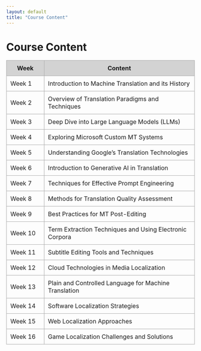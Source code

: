 ```yaml
---
layout: default
title: "Course Content"
---
```


# Course Content

<table style="width: 100%; border-collapse: collapse;">
  <thead>
    <tr style="background-color: lightgrey;">
      <th style="width: 20%; border: 1px solid darkgrey; font-weight: bold; padding: 10px;">Week</th>
      <th style="width: 80%; border: 1px solid darkgrey; font-weight: bold; padding: 10px;">Content</th>
    </tr>
  </thead>
  <tbody>
    <tr>
      <td style="border: 1px solid darkgrey; padding: 10px;">Week 1</td>
      <td style="border: 1px solid darkgrey; padding: 10px;">Introduction to Machine Translation and its History</td>
    </tr>
    <tr>
      <td style="border: 1px solid darkgrey; padding: 10px;">Week 2</td>
      <td style="border: 1px solid darkgrey; padding: 10px;">Overview of Translation Paradigms and Techniques</td>
    </tr>
    <tr>
      <td style="border: 1px solid darkgrey; padding: 10px;">Week 3</td>
      <td style="border: 1px solid darkgrey; padding: 10px;">Deep Dive into Large Language Models (LLMs)</td>
    </tr>
    <tr>
      <td style="border: 1px solid darkgrey; padding: 10px;">Week 4</td>
      <td style="border: 1px solid darkgrey; padding: 10px;">Exploring Microsoft Custom MT Systems</td>
    </tr>
    <tr>
      <td style="border: 1px solid darkgrey; padding: 10px;">Week 5</td>
      <td style="border: 1px solid darkgrey; padding: 10px;">Understanding Google’s Translation Technologies</td>
    </tr>
    <tr>
      <td style="border: 1px solid darkgrey; padding: 10px;">Week 6</td>
      <td style="border: 1px solid darkgrey; padding: 10px;">Introduction to Generative AI in Translation</td>
    </tr>
    <tr>
      <td style="border: 1px solid darkgrey; padding: 10px;">Week 7</td>
      <td style="border: 1px solid darkgrey; padding: 10px;">Techniques for Effective Prompt Engineering</td>
    </tr>
    <tr>
      <td style="border: 1px solid darkgrey; padding: 10px;">Week 8</td>
      <td style="border: 1px solid darkgrey; padding: 10px;">Methods for Translation Quality Assessment</td>
    </tr>
    <tr>
      <td style="border: 1px solid darkgrey; padding: 10px;">Week 9</td>
      <td style="border: 1px solid darkgrey; padding: 10px;">Best Practices for MT Post-Editing</td>
    </tr>
    <tr>
      <td style="border: 1px solid darkgrey; padding: 10px;">Week 10</td>
      <td style="border: 1px solid darkgrey; padding: 10px;">Term Extraction Techniques and Using Electronic Corpora</td>
    </tr>
    <tr>
      <td style="border: 1px solid darkgrey; padding: 10px;">Week 11</td>
      <td style="border: 1px solid darkgrey; padding: 10px;">Subtitle Editing Tools and Techniques</td>
    </tr>
    <tr>
      <td style="border: 1px solid darkgrey; padding: 10px;">Week 12</td>
      <td style="border: 1px solid darkgrey; padding: 10px;">Cloud Technologies in Media Localization</td>
    </tr>
    <tr>
      <td style="border: 1px solid darkgrey; padding: 10px;">Week 13</td>
      <td style="border: 1px solid darkgrey; padding: 10px;">Plain and Controlled Language for Machine Translation</td>
    </tr>
    <tr>
      <td style="border: 1px solid darkgrey; padding: 10px;">Week 14</td>
      <td style="border: 1px solid darkgrey; padding: 10px;">Software Localization Strategies</td>
    </tr>
    <tr>
      <td style="border: 1px solid darkgrey; padding: 10px;">Week 15</td>
      <td style="border: 1px solid darkgrey; padding: 10px;">Web Localization Approaches</td>
    </tr>
    <tr>
      <td style="border: 1px solid darkgrey; padding: 10px;">Week 16</td>
      <td style="border: 1px solid darkgrey; padding: 10px;">Game Localization Challenges and Solutions</td>
    </tr>
  </tbody>
</table>
